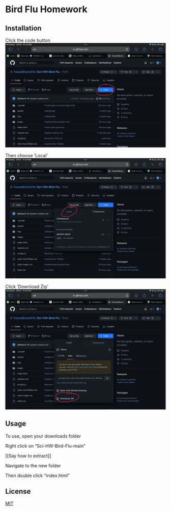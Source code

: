 # Bird Flu Homework

## Installation
Click the code button
![alt text](https://github.com/FutureShock314/Sci-HW-Bird-Flu/blob/main/README-Images/code.jpeg)

Then choose ‘Local’
![alt text](https://github.com/FutureShock314/Sci-HW-Bird-Flu/blob/main/README-Images/local.jpeg)

Click ‘Download Zip’
![alt text](https://github.com/FutureShock314/Sci-HW-Bird-Flu/blob/main/README-Images/zip.jpeg)

## Usage
To use, open your downloads folder

Right click on “Sci-HW-Bird-Flu-main”

[[Say how to extract]]

Navigate to the new folder

Then double click “index.html”

## License

[MIT](https://choosealicense.com/licenses/mit/)
